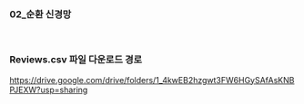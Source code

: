 ### 02_순환 신경망
<br>


### Reviews.csv 파일 다운로드 경로 <br>
https://drive.google.com/drive/folders/1_4kwEB2hzgwt3FW6HGySAfAsKNBPJEXW?usp=sharing
